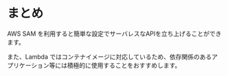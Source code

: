 # まとめ

AWS SAM を利用すると簡単な設定でサーバレスなAPIを立ち上げることができます。

また、Lambda ではコンテナイメージに対応しているため、依存関係のあるアプリケーション等には積極的に使用することをおすすめします。